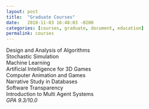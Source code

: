 ```yaml
---
layout: post
title:  "Graduate Courses"
date:   2018-11-03 16:48:03 -0200
categories: [courses, graduate, document, education]
permalink: courses
---
```

Design and Analysis of Algorithms  
Stochastic Simulation  
Machine Learning  
Artificial Intelligence for 3D Games  
Computer Animation and Games  
Narrative Study in Databases  
Software Transparency  
Introduction to Multi Agent Systems  
<i>GPA 9.3/10.0</i>
